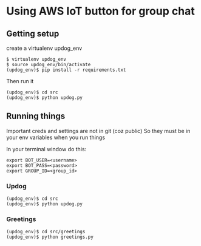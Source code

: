 # Using AWS IoT button for group chat

## Getting setup

create a virtualenv updog_env

```
$ virtualenv updog_env
$ source updog_env/bin/activate
(updog_env)$ pip install -r requirements.txt
```

Then run it

```
(updog_env)$ cd src
(updog_env)$ python updog.py
```

## Running things

Important creds and settings are not in git (coz public)
So they must be in your env variables when you run things

In your terminal window do this:

```
export BOT_USER=<username>
export BOT_PASS=<password>
export GROUP_ID=<group_id>
```

### Updog

```
(updog_env)$ cd src
(updog_env)$ python updog.py
```

### Greetings

```
(updog_env)$ cd src/greetings
(updog_env)$ python greetings.py
```